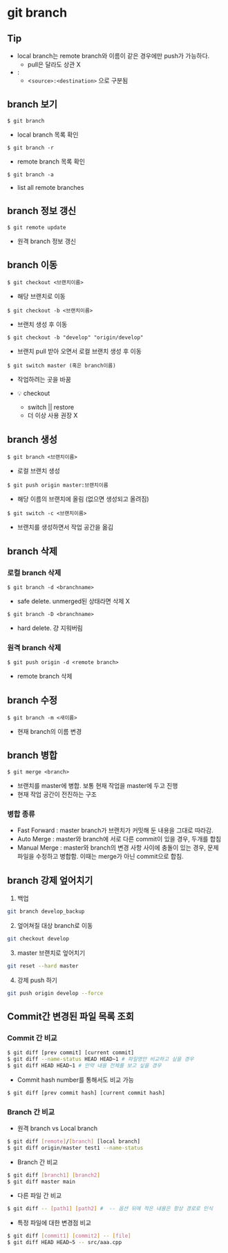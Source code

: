 # git branch



## Tip

- local branch는 remote branch와 이름이 같은 경우에만 push가 가능하다.
  - pull은 달라도 상관 X
- :
  - <`source>:<destination>` 으로 구분됨



## branch 보기

```
$ git branch
```

- local branch 목록 확인



```
$ git branch -r
```

- remote branch 목록 확인



```
$ git branch -a
```

- list all remote branches



## branch 정보 갱신

```
$ git remote update
```

- 원격 branch 정보 갱신



## branch 이동

```
$ git checkout <브랜치이름>
```

- 해당 브랜치로 이동



```
$ git checkout -b <브랜치이름>
```

- 브랜치 생성 후 이동

```
$ git checkout -b "develop" "origin/develop"
```

- 브랜치 pull 받아 오면서 로컬 브랜치 생성 후 이동

```
$ git switch master (혹은 branch이름)
```

- 작업하려는 곳을 바꿈

- :bulb: checkout
  - switch ||  restore
  - 더 이상 사용 권장 X



## branch 생성

```
$ git branch <브랜치이름>
```

- 로컬 브랜치 생성



```
$ git push origin master:브랜치이름
```

- 해당 이름의 브랜치에 올림 (없으면 생성되고 올려짐)



```
$ git switch -c <브랜치이름>
```

- 브랜치를 생성하면서 작업 공간을 옮김



## branch 삭제

### 로컬 branch 삭제

```
$ git branch -d <branchname>
```

- safe delete. unmerged된 상태라면 삭제 X



```
$ git branch -D <branchname>
```

- hard delete. 걍 지워버림



### 원격 branch 삭제

```
$ git push origin -d <remote branch>
```

- remote branch 삭제



## branch 수정

```
$ git branch -m <새이름>
```

- 현재 branch의 이름 변경



## branch 병합

```
$ git merge <branch>
```

- 브랜치를 master에 병합. 보통 현재 작업을 master에 두고 진행
- 현재 작업 공간이 전진하는 구조



### 병합 종류

- Fast Forward : master branch가 브랜치가 커밋해 둔 내용을 그대로 따라감.
- Auto Merge : master와 branch에 서로 다른 commit이 있을 경우, 두개를 합침
- Manual Merge : master와 branch의 변경 사항 사이에 충돌이 있는 경우, 문제 파일을 수정하고 병합함. 이때는 merge가 아닌 commit으로 합침.



## branch 강제 엎어치기

1. 백업

```bash
git branch develop_backup
```

2. 엎어쳐질 대상 branch로 이동

```bash
git checkout develop
```

3. master 브랜치로 엎어치기

```bash
git reset --hard master
```

4. 강제 push 하기

```bash
git push origin develop --force
```



## Commit간 변경된 파일 목록 조회



### Commit 간 비교

```bash
$ git diff [prev commit] [current commit]
$ git diff --name-status HEAD HEAD~1 # 파일명만 비교하고 싶을 경우
$ git diff HEAD HEAD~1 # 만약 내용 전체를 보고 싶을 경우
```

- Commit hash number를 통해서도 비교 가능

```bash
$ git diff [prev commit hash] [current commit hash]
```

  

### Branch 간 비교

- 원격 branch vs Local branch

```bash
$ git diff [remote]/[branch] [local branch]
$ git diff origin/master test1 --name-status
```

- Branch 간 비교

```bash
$ git diff [branch1] [branch2]
$ git diff master main
```

- 다른 파일 간 비교

```bash
$ git diff -- [path1] [path2] #  -- 옵션 뒤에 적은 내용은 항상 경로로 인식
```

- 특정 파일에 대한 변경점 비교

```bash
$ git diff [commit1] [commit2] -- [file]
$ git diff HEAD HEAD~5 -- src/aaa.cpp
```













